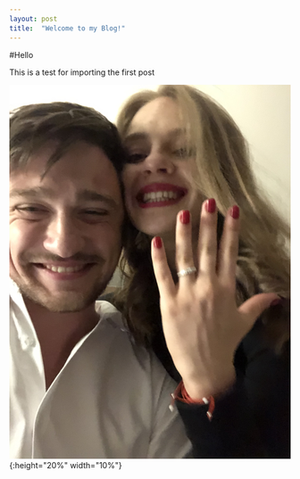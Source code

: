 ```yaml
---
layout: post
title:  "Welcome to my Blog!"
---
```



#Hello

This is a test for importing the first post

![Me and my lovely fiancee](/blog_images/test.jpg){:height="20%" width="10%"}